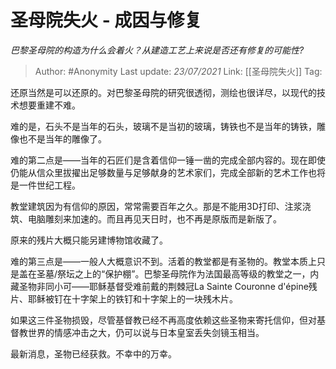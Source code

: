 # 圣母院失火 - 成因与修复
*巴黎圣母院的构造为什么会着火？从建造工艺上来说是否还有修复的可能性?*

> Author: #Anonymity
> Last update: *23/07/2021* 
> Link: [[圣母院失火]]
> Tag:   

 
还原当然是可以还原的。对巴黎圣母院的研究很透彻，测绘也很详尽，以现代的技术想要重建不难。

难的是，石头不是当年的石头，玻璃不是当初的玻璃，铸铁也不是当年的铸铁，雕像也不是当年的雕像了。

难的第二点是——当年的石匠们是含着信仰一锤一凿的完成全部内容的。现在即使仍能从信众里拔擢出足够数量与足够献身的艺术家们，完成全部新的艺术工作也将是一件世纪工程。

教堂建筑因为有信仰的原因，常常需要百年之久。那是不能用3D打印、注浆浇筑、电脑雕刻来加速的。而且再见天日时，也不再是原版而是新版了。

原来的残片大概只能另建博物馆收藏了。

难的第三点是——一般人大概意识不到。活着的教堂都是有圣物的。教堂本质上只是盖在圣墓/祭坛之上的“保护棚”。巴黎圣母院作为法国最高等级的教堂之一，内藏圣物非同小可——耶稣基督受难前戴的荆棘冠La Sainte Couronne d'épine残片、耶稣被钉在十字架上的铁钉和十字架上的一块残木片。

如果这三件圣物损毁，尽管基督教已经不再高度依赖这些圣物来寄托信仰，但对基督教世界的情感冲击之大，仍可以说与日本皇室丢失剑镜玉相当。

最新消息，圣物已经获救。不幸中的万幸。



